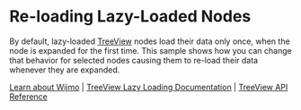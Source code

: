 Re-loading Lazy-Loaded Nodes
============================

By default, lazy-loaded [TreeView](https://www.grapecity.com/wijmo/api/classes/wijmo_nav.treeview.html) nodes load their data only once, when the node is expanded for the first time. This sample shows how you can change that behavior for selected nodes causing them to re-load their data whenever they are expanded.

[Learn about Wijmo](https://www.grapecity.com/wijmo) | [TreeView Lazy Loading Documentation](https://www.grapecity.com/wijmo/docs/Topics/Nav/TreeView/DataBinding/Lazy-Loading) | [TreeView API Reference](https://www.grapecity.com/wijmo/api/classes/wijmo_nav.treeview.html)